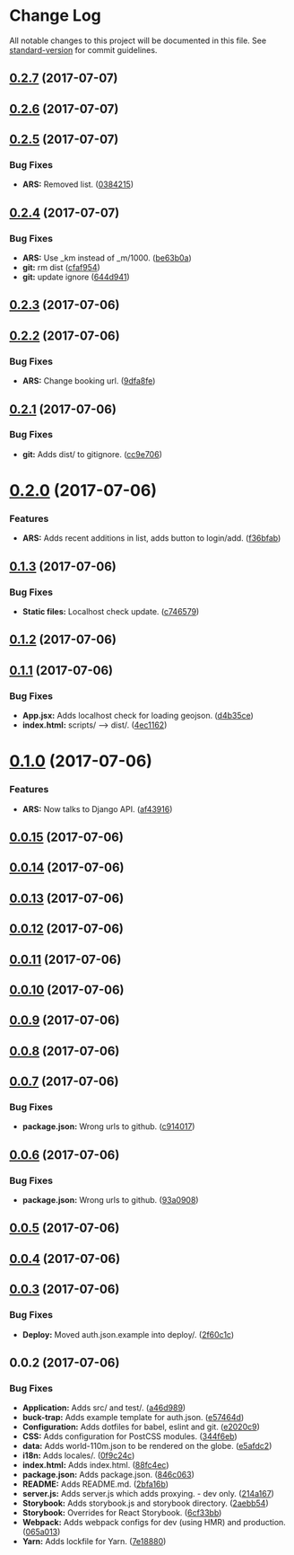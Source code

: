 # Change Log

All notable changes to this project will be documented in this file. See [standard-version](https://github.com/conventional-changelog/standard-version) for commit guidelines.

<a name="0.2.7"></a>
## [0.2.7](https://github.com/nens/ars-globe-visualisation/compare/v0.2.6...v0.2.7) (2017-07-07)



<a name="0.2.6"></a>
## [0.2.6](https://github.com/nens/ars-globe-visualisation/compare/v0.2.5...v0.2.6) (2017-07-07)



<a name="0.2.5"></a>
## [0.2.5](https://github.com/nens/ars-globe-visualisation/compare/v0.2.4...v0.2.5) (2017-07-07)


### Bug Fixes

* **ARS:** Removed list. ([0384215](https://github.com/nens/ars-globe-visualisation/commit/0384215))



<a name="0.2.4"></a>
## [0.2.4](https://github.com/nens/ars-globe-visualisation/compare/v0.2.3...v0.2.4) (2017-07-07)


### Bug Fixes

* **ARS:** Use _km instead of _m/1000. ([be63b0a](https://github.com/nens/ars-globe-visualisation/commit/be63b0a))
* **git:** rm dist ([cfaf954](https://github.com/nens/ars-globe-visualisation/commit/cfaf954))
* **git:** update ignore ([644d941](https://github.com/nens/ars-globe-visualisation/commit/644d941))



<a name="0.2.3"></a>
## [0.2.3](https://github.com/nens/ars-globe-visualisation/compare/v0.2.2...v0.2.3) (2017-07-06)



<a name="0.2.2"></a>
## [0.2.2](https://github.com/nens/ars-globe-visualisation/compare/v0.2.1...v0.2.2) (2017-07-06)


### Bug Fixes

* **ARS:** Change booking url. ([9dfa8fe](https://github.com/nens/ars-globe-visualisation/commit/9dfa8fe))



<a name="0.2.1"></a>
## [0.2.1](https://github.com/nens/ars-globe-visualisation/compare/v0.2.0...v0.2.1) (2017-07-06)


### Bug Fixes

* **git:** Adds dist/ to gitignore. ([cc9e706](https://github.com/nens/ars-globe-visualisation/commit/cc9e706))



<a name="0.2.0"></a>
# [0.2.0](https://github.com/nens/ars-globe-visualisation/compare/v0.1.3...v0.2.0) (2017-07-06)


### Features

* **ARS:** Adds recent additions in list, adds button to login/add. ([f36bfab](https://github.com/nens/ars-globe-visualisation/commit/f36bfab))



<a name="0.1.3"></a>
## [0.1.3](https://github.com/nens/ars-globe-visualisation/compare/v0.1.2...v0.1.3) (2017-07-06)


### Bug Fixes

* **Static files:** Localhost check update. ([c746579](https://github.com/nens/ars-globe-visualisation/commit/c746579))



<a name="0.1.2"></a>
## [0.1.2](https://github.com/nens/ars-globe-visualisation/compare/v0.1.1...v0.1.2) (2017-07-06)



<a name="0.1.1"></a>
## [0.1.1](https://github.com/nens/ars-globe-visualisation/compare/v0.1.0...v0.1.1) (2017-07-06)


### Bug Fixes

* **App.jsx:** Adds localhost check for loading geojson. ([d4b35ce](https://github.com/nens/ars-globe-visualisation/commit/d4b35ce))
* **index.html:** scripts/ --> dist/. ([4ec1162](https://github.com/nens/ars-globe-visualisation/commit/4ec1162))



<a name="0.1.0"></a>
# [0.1.0](https://github.com/nens/ars-globe-visualisation/compare/v0.0.15...v0.1.0) (2017-07-06)


### Features

* **ARS:** Now talks to Django API. ([af43916](https://github.com/nens/ars-globe-visualisation/commit/af43916))



<a name="0.0.15"></a>
## [0.0.15](https://github.com/nens/ars-globe-visualisation/compare/v0.0.14...v0.0.15) (2017-07-06)



<a name="0.0.14"></a>
## [0.0.14](https://github.com/nens/ars-globe-visualisation/compare/v0.0.13...v0.0.14) (2017-07-06)



<a name="0.0.13"></a>
## [0.0.13](https://github.com/nens/ars-globe-visualisation/compare/v0.0.12...v0.0.13) (2017-07-06)



<a name="0.0.12"></a>
## [0.0.12](https://github.com/nens/ars-globe-visualisation/compare/v0.0.11...v0.0.12) (2017-07-06)



<a name="0.0.11"></a>
## [0.0.11](https://github.com/nens/ars-globe-visualisation/compare/v0.0.10...v0.0.11) (2017-07-06)



<a name="0.0.10"></a>
## [0.0.10](https://github.com/nens/ars-globe-visualisation/compare/v0.0.9...v0.0.10) (2017-07-06)



<a name="0.0.9"></a>
## [0.0.9](https://github.com/nens/ars-globe-visualisation/compare/v0.0.8...v0.0.9) (2017-07-06)



<a name="0.0.8"></a>
## [0.0.8](https://github.com/nens/ars-globe-visualisation/compare/v0.0.7...v0.0.8) (2017-07-06)



<a name="0.0.7"></a>
## [0.0.7](https://github.com/nens/ars-globe-visualisation/compare/v0.0.6...v0.0.7) (2017-07-06)


### Bug Fixes

* **package.json:** Wrong urls to github. ([c914017](https://github.com/nens/ars-globe-visualisation/commit/c914017))



<a name="0.0.6"></a>
## [0.0.6](https://github.com/nens/ars-globe-visualisation/compare/v0.0.5...v0.0.6) (2017-07-06)


### Bug Fixes

* **package.json:** Wrong urls to github. ([93a0908](https://github.com/nens/ars-globe-visualisation/commit/93a0908))



<a name="0.0.5"></a>
## [0.0.5](https://github.com/nens/tachtigdagen/compare/v0.0.4...v0.0.5) (2017-07-06)



<a name="0.0.4"></a>
## [0.0.4](https://github.com/nens/tachtigdagen/compare/v0.0.3...v0.0.4) (2017-07-06)



<a name="0.0.3"></a>
## [0.0.3](https://github.com/nens/tachtigdagen/compare/v0.0.2...v0.0.3) (2017-07-06)


### Bug Fixes

* **Deploy:** Moved auth.json.example into deploy/. ([2f60c1c](https://github.com/nens/tachtigdagen/commit/2f60c1c))



<a name="0.0.2"></a>
## 0.0.2 (2017-07-06)


### Bug Fixes

* **Application:** Adds src/ and test/. ([a46d989](https://github.com/nens/tachtigdagen/commit/a46d989))
* **buck-trap:** Adds example template for auth.json. ([e57464d](https://github.com/nens/tachtigdagen/commit/e57464d))
* **Configuration:** Adds dotfiles for babel, eslint and git. ([e2020c9](https://github.com/nens/tachtigdagen/commit/e2020c9))
* **CSS:** Adds configuration for PostCSS modules. ([344f6eb](https://github.com/nens/tachtigdagen/commit/344f6eb))
* **data:** Adds world-110m.json to be rendered on the globe. ([e5afdc2](https://github.com/nens/tachtigdagen/commit/e5afdc2))
* **i18n:** Adds locales/. ([0f9c24c](https://github.com/nens/tachtigdagen/commit/0f9c24c))
* **index.html:** Adds index.html. ([88fc4ec](https://github.com/nens/tachtigdagen/commit/88fc4ec))
* **package.json:** Adds package.json. ([846c063](https://github.com/nens/tachtigdagen/commit/846c063))
* **README:** Adds README.md. ([2bfa16b](https://github.com/nens/tachtigdagen/commit/2bfa16b))
* **server.js:** Adds server.js which adds proxying. - dev only. ([214a167](https://github.com/nens/tachtigdagen/commit/214a167))
* **Storybook:** Adds storybook.js and storybook directory. ([2aebb54](https://github.com/nens/tachtigdagen/commit/2aebb54))
* **Storybook:** Overrides for React Storybook. ([6cf33bb](https://github.com/nens/tachtigdagen/commit/6cf33bb))
* **Webpack:** Adds webpack configs for dev (using HMR) and production. ([065a013](https://github.com/nens/tachtigdagen/commit/065a013))
* **Yarn:** Adds lockfile for Yarn. ([7e18880](https://github.com/nens/tachtigdagen/commit/7e18880))
